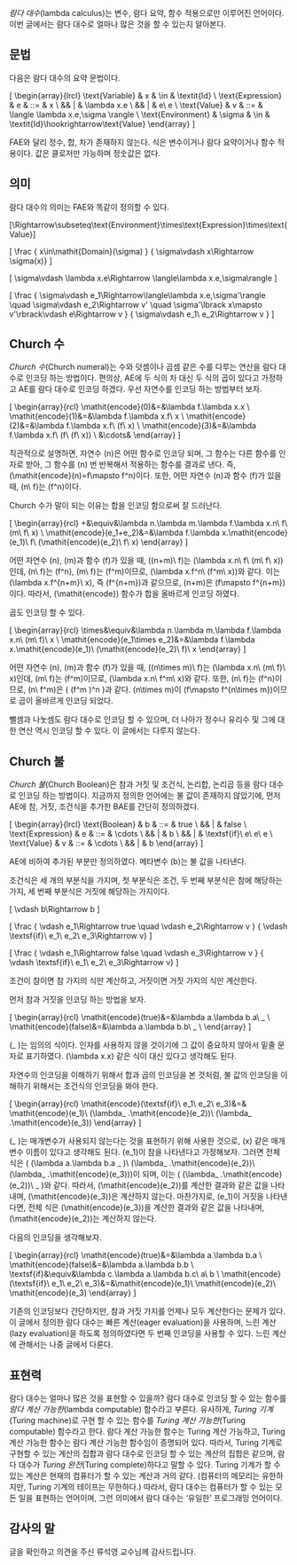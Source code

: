 *람다 대수*(lambda calculus)는 변수, 람다 요약, 함수 적용으로만 이루어진 언어이다. 이번 글에서는 람다 대수로 얼마나 많은 것을 할 수 있는지 알아본다.

## 문법

다음은 람다 대수의 요약 문법이다.

\[
\begin{array}{lrcl}
\text{Variable} & x & \in & \textit{Id} \\
\text{Expression} & e & ::= & x \\
&& | & \lambda x.e \\
&& | & e\ e \\
\text{Value} & v & ::= & \langle \lambda x.e,\sigma \rangle \\
\text{Environment} & \sigma & \in & \textit{Id}\hookrightarrow\text{Value}
\end{array}
\]

FAE와 달리 정수, 합, 차가 존재하지 않는다. 식은 변수이거나 람다 요약이거나 함수 적용이다. 값은 클로저만 가능하며 정숫값은 없다.

## 의미

람다 대수의 의미는 FAE와 똑같이 정의할 수 있다.

\[\Rightarrow\subseteq\text{Environment}\times\text{Expression}\times\text{Value}\]

\[
\frac
{ x\in\mathit{Domain}(\sigma) }
{ \sigma\vdash x\Rightarrow \sigma(x)}
\]

\[
\sigma\vdash \lambda x.e\Rightarrow \langle\lambda x.e,\sigma\rangle
\]

\[
\frac
{ \sigma\vdash e_1\Rightarrow\langle\lambda x.e,\sigma'\rangle \quad
  \sigma\vdash e_2\Rightarrow v' \quad
  \sigma'\lbrack x\mapsto v'\rbrack\vdash e\Rightarrow v }
{ \sigma\vdash e_1\ e_2\Rightarrow v }
\]

## Church 수

*Church 수*(Church numeral)는 수와 덧셈이나 곱셈 같은 수를 다루는 연산을 람다 대수로 인코딩 하는 방법이다. 편의상, AE에 두 식의 차 대신 두 식의 곱이 있다고 가정하고 AE를 람다 대수로 인코딩 하겠다. 우선 자연수를 인코딩 하는 방법부터 보자.

\[
\begin{array}{rcl}
\mathit{encode}(0)&=&\lambda f.\lambda x.x \\
\mathit{encode}(1)&=&\lambda f.\lambda x.f\ x \\
\mathit{encode}(2)&=&\lambda f.\lambda x.f\ (f\ x) \\
\mathit{encode}(3)&=&\lambda f.\lambda x.f\ (f\ (f\ x)) \\
&\cdots&
\end{array}
\]

직관적으로 설명하면, 자연수 \(n\)은 어떤 함수로 인코딩 되며, 그 함수는 다른 함수를 인자로 받아, 그 함수를 \(n\) 번 반복해서 적용하는 함수를 결과로 낸다. 즉, \(\mathit{encode}(n)=f\mapsto f^n\)이다. 또한, 어떤 자연수 \(n\)과 함수 \(f\)가 있을 때, \(n\ f\)는 \(f^n\)이다.

Church 수가 말이 되는 이유는 합을 인코딩 함으로써 잘 드러난다.

\[
\begin{array}{rcl}
+&\equiv&\lambda n.\lambda m.\lambda f.\lambda x.n\ f\ (m\ f\ x) \\
\mathit{encode}(e_1+e_2)&=&\lambda f.\lambda x.\mathit{encode}(e_1)\ f\ (\mathit{encode}(e_2)\ f\ x)
\end{array}
\]

어떤 자연수 \(n\), \(m\)과 함수 \(f\)가 있을 때, \((n+m)\ f\)는 \(\lambda x.n\ f\ (m\ f\ x)\)인데, \(n\ f\)는 \(f^n\), \(m\ f\)는 \(f^m\)이므로, \(\lambda x.f^n\ (f^m\ x)\)와 같다. 이는 \(\lambda x.f^{n+m}\ x\), 즉 \(f^{n+m}\)과 같으므로, \(n+m\)은 \(f\mapsto f^{n+m}\)이다. 따라서, \(\mathit{encode}\) 함수가 합을 올바르게 인코딩 하였다.

곱도 인코딩 할 수 있다.

\[
\begin{array}{rcl}
\times&\equiv&\lambda n.\lambda m.\lambda f.\lambda x.n\ (m\ f)\ x \\
\mathit{encode}(e_1\times e_2)&=&\lambda f.\lambda x.\mathit{encode}(e_1)\ (\mathit{encode}(e_2)\ f)\ x
\end{array}
\]

어떤 자연수 \(n\), \(m\)과 함수 \(f\)가 있을 때, \((n\times m)\ f\)는 \(\lambda x.n\ (m\ f)\ x\)인데, \(m\ f\)는 \(f^m\)이므로, \(\lambda x.n\ f^m\ x\)와 같다. 또한, \(n\ f\)는 \(f^n\)이므로, \(n\ f^m\)은 \( (f^m )^n \)과 같다. \(n\times m\)이 \(f\mapsto f^{n\times m}\)이므로 곱이 올바르게 인코딩 되었다.

뺄셈과 나눗셈도 람다 대수로 인코딩 할 수 있으며, 더 나아가 정수나 유리수 및 그에 대한 연산 역시 인코딩 할 수 있다. 이 글에서는 다루지 않는다.

## Church 불

*Church 불*(Church Boolean)은 참과 거짓 및 조건식, 논리합, 논리곱 등을 람다 대수로 인코딩 하는 방법이다. 지금까지 정의한 언어에는 불 값이 존재하지 않았기에, 먼저 AE에 참, 거짓, 조건식을 추가한 BAE를 간단히 정의하겠다.

\[
\begin{array}{lrcl}
\text{Boolean} & b & ::= & true \\
&& | & false \\
\text{Expression} & e & ::= & \cdots \\
&& | & b \\
&& | & \textsf{if}\ e\ e\ e \\
\text{Value} & v & ::= & \cdots \\
&& | & b
\end{array}
\]

AE에 비하여 추가된 부분만 정의하였다. 메타변수 \(b\)는 불 값을 나타낸다.

조건식은 세 개의 부분식을 가지며, 첫 부분식은 조건, 두 번째 부분식은 참에 해당하는 가지, 세 번째 부분식은 거짓에 해당하는 가지이다.

\[
\vdash b\Rightarrow b
\]

\[
\frac
{ \vdash e_1\Rightarrow true \quad \vdash e_2\Rightarrow v }
{ \vdash \textsf{if}\ e_1\ e_2\ e_3\Rightarrow v}
\]

\[
\frac
{ \vdash e_1\Rightarrow false \quad \vdash e_3\Rightarrow v }
{ \vdash \textsf{if}\ e_1\ e_2\ e_3\Rightarrow v}
\]

조건이 참이면 참 가지의 식만 계산하고, 거짓이면 거짓 가지의 식만 계산한다.

먼저 참과 거짓을 인코딩 하는 방법을 보자.

\[
\begin{array}{rcl}
\mathit{encode}(true)&=&\lambda a.\lambda b.a\ \_ \\
\mathit{encode}(false)&=&\lambda a.\lambda b.b\ \_ \\
\end{array}
\]

\(\_ \)는 임의의 식이다. 인자를 사용하지 않을 것이기에 그 값이 중요하지 않아서 밑줄 문자로 표기하였다. \(\lambda x.x\) 같은 식이 대신 있다고 생각해도 된다.

자연수의 인코딩을 이해하기 위해서 합과 곱의 인코딩을 본 것처럼, 불 값의 인코딩을 이해하기 위해서는 조건식의 인코딩을 봐야 한다.

\[
\begin{array}{rcl}
\mathit{encode}(\textsf{if}\ e_1\ e_2\ e_3)&=&
\mathit{encode}(e_1)\ (\lambda\_ .\mathit{encode}(e_2))\ (\lambda\_ .\mathit{encode}(e_3))
\end{array}
\]

\(\_ \)는 매개변수가 사용되지 않는다는 것을 표현하기 위해 사용한 것으로, \(x\) 같은 매개변수 이름이 있다고 생각해도 된다. \(e_1\)이 참을 나타낸다고 가정해보자. 그러면 전체 식은 \( (\lambda a.\lambda b.a \_ )\ (\lambda\_ .\mathit{encode}(e_2))\ (\lambda\_ .\mathit{encode}(e_3))\)이 되며, 이는 \( (\lambda\_ .\mathit{encode}(e_2))\ \_ \)와 같다. 따라서, \(\mathit{encode}(e_2)\)를 계산한 결과와 같은 값을 나타내며, \(\mathit{encode}(e_3)\)은 계산하지 않는다. 마찬가지로, \(e_1\)이 거짓을 나타낸다면, 전체 식은 \(\mathit{encode}(e_3)\)을 계산한 결과와 같은 값을 나타내며, \(\mathit{encode}(e_2)\)는 계산하지 않는다.

다음의 인코딩을 생각해보자.

\[
\begin{array}{rcl}
\mathit{encode}(true)&=&\lambda a.\lambda b.a \\
\mathit{encode}(false)&=&\lambda a.\lambda b.b \\
\textsf{if}&\equiv&\lambda c.\lambda a.\lambda b.c\ a\ b \\
\mathit{encode}(\textsf{if}\ e_1\ e_2\ e_3)&=&\mathit{encode}(e_1)\ \mathit{encode}(e_2)\ \mathit{encode}(e_3)
\end{array}
\]

기존의 인코딩보다 간단하지만, 참과 거짓 가지를 언제나 모두 계산한다는 문제가 있다. 이 글에서 정의한 람다 대수는 빠른 계산(eager evaluation)을 사용하며, 느린 계산(lazy evaluation)을 하도록 정의하였다면 두 번째 인코딩을 사용할 수 있다. 느린 계산에 관해서는 나중 글에서 다룬다.

## 표현력

람다 대수는 얼마나 많은 것을 표현할 수 있을까? 람다 대수로 인코딩 할 수 있는 함수를 *람다 계산 가능한*(lambda computable) 함수라고 부른다. 유사하게, *Turing 기계*(Turing machine)로 구현 할 수 있는 함수를 *Turing 계산 가능한*(Turing computable) 함수라고 한다. 람다 계산 가능한 함수는 Turing 계산 가능하고, Turing 계산 가능한 함수는 람다 계산 가능한 함수임이 증명되어 있다. 따라서, Turing 기계로 구현할 수 있는 계산의 집합과 람다 대수로 인코딩 할 수 있는 계산의 집합은 같으며, 람다 대수가 *Turing 완전*(Turing complete)하다고 말할 수 있다. Turing 기계가 할 수 있는 계산은 현재의 컴퓨터가 할 수 있는 계산과 거의 같다. (컴퓨터의 메모리는 유한하지만, Turing 기계의 테이프는 무한하다.) 따라서, 람다 대수는 컴퓨터가 할 수 있는 모든 일을 표현하는 언어이며, 그런 의미에서 람다 대수는 ‘유일한’ 프로그래밍 언어이다.

## 감사의 말

글을 확인하고 의견을 주신 류석영 교수님께 감사드립니다.
